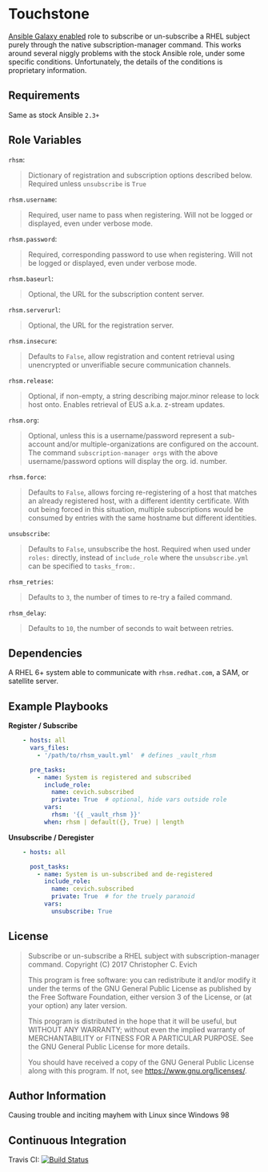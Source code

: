 Touchstone
==========

[Ansible Galaxy enabled](https://galaxy.ansible.com/cevich/subscribed)
role to subscribe or un-subscribe a RHEL
subject purely through the native subscription-manager command.
This works around several niggly problems with the stock Ansible
role, under some specific conditions.  Unfortunately, the details
of the conditions is proprietary information.

Requirements
------------

Same as stock Ansible ``2.3+``

Role Variables
--------------

`rhsm`:
>
>   Dictionary of registration and subscription options described below.
>   Required unless ``unsubscribe`` is ``True``

`rhsm.username`:
>
>   Required, user name to pass when registering.  Will not be logged or
>   displayed, even under verbose mode.

`rhsm.password`:
>
>   Required, corresponding password to use when registering.  Will not be logged or
>   displayed, even under verbose mode.

`rhsm.baseurl`:
>
>   Optional, the URL for the subscription content server.

`rhsm.serverurl`:
>
>   Optional, the URL for the registration server.

`rhsm.insecure`:
>
>   Defaults to ``False``, allow registration and content retrieval
>   using unencrypted or unverifiable secure communication channels.

`rhsm.release`:
>
>   Optional, if non-empty, a string describing major.minor release to
>   lock host onto.  Enables retrieval of EUS a.k.a. z-stream updates.

`rhsm.org`:
>
>   Optional, unless this is a username/password represent a sub-account
>   and/or multiple-organizations are configured on the account. The
>   command ``subscription-manager orgs`` with the above username/password
>   options will display the org. id. number.

`rhsm.force`:
>
>   Defaults to ``False``, allows forcing re-registering of a host
>   that matches an already registered host, with a different identity
>   certificate.  With out being forced in this situation, multiple
>   subscriptions would be consumed by entries with the same hostname
>   but different identities.

`unsubscribe`:
>
>   Defaults to ``False``, unsubscribe the host.  Required when used
>   under ``roles:`` directly, instead of ``include_role`` where the
>   ``unsubscribe.yml`` can be specified to ``tasks_from:``.

`rhsm_retries`:
>
>   Defaults to ``3``, the number of times to re-try a failed command.

`rhsm_delay`:
>
>    Defaults to ``10``, the number of seconds to wait between retries.


Dependencies
------------

A RHEL 6+ system able to communicate with ``rhsm.redhat.com``, a SAM, or satellite server.

Example Playbooks
----------------

**Register / Subscribe**

```yaml
    - hosts: all
      vars_files:
        - '/path/to/rhsm_vault.yml'  # defines _vault_rhsm

      pre_tasks:
        - name: System is registered and subscribed
          include_role:
            name: cevich.subscribed
            private: True  # optional, hide vars outside role
          vars:
            rhsm: '{{ _vault_rhsm }}'
          when: rhsm | default({}, True) | length
```

**Unsubscribe / Deregister**

```yaml
    - hosts: all

      post_tasks:
        - name: System is un-subscribed and de-registered
          include_role:
            name: cevich.subscribed
            private: True  # for the truely paranoid
          vars:
            unsubscribe: True
```

License
-------

> Subscribe or un-subscribe a RHEL subject with subscription-manager command.
> Copyright (C) 2017  Christopher C. Evich
>
> This program is free software: you can redistribute it and/or modify
> it under the terms of the GNU General Public License as published by
> the Free Software Foundation, either version 3 of the License, or
> (at your option) any later version.
>
> This program is distributed in the hope that it will be useful,
> but WITHOUT ANY WARRANTY; without even the implied warranty of
> MERCHANTABILITY or FITNESS FOR A PARTICULAR PURPOSE.  See the
> GNU General Public License for more details.
>
> You should have received a copy of the GNU General Public License
> along with this program.  If not, see <https://www.gnu.org/licenses/>.


Author Information
------------------

Causing trouble and inciting mayhem with Linux since Windows 98

Continuous Integration
----------------------

Travis CI: [![Build Status](https://travis-ci.org/cevich/subscribed.svg?branch=master)](https://travis-ci.org/cevich/subscribed)

